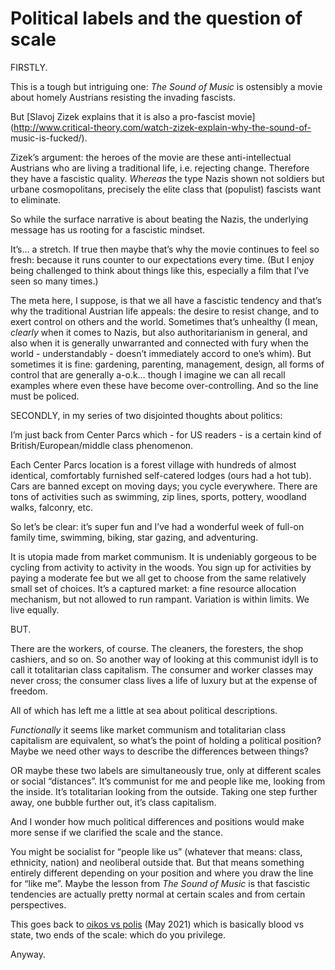 # Political labels and the question of scale

FIRSTLY.

This is a tough but intriguing one: _The Sound of Music_ is ostensibly a movie
about homely Austrians resisting the invading fascists.

But [Slavoj Zizek explains that it is also a pro-fascist
movie](http://www.critical-theory.com/watch-zizek-explain-why-the-sound-of-
music-is-fucked/).

Zizek’s argument: the heroes of the movie are these anti-intellectual
Austrians who are living a traditional life, i.e. rejecting change. Therefore
they have a fascistic quality. _Whereas_ the type Nazis shown not soldiers but
urbane cosmopolitans, precisely the elite class that (populist) fascists want
to eliminate.

So while the surface narrative is about beating the Nazis, the underlying
message has us rooting for a fascistic mindset.

It’s… a stretch. If true then maybe that’s why the movie continues to feel so
fresh: because it runs counter to our expectations every time. (But I enjoy
being challenged to think about things like this, especially a film that I’ve
seen so many times.)

The meta here, I suppose, is that we all have a fascistic tendency and that’s
why the traditional Austrian life appeals: the desire to resist change, and to
exert control on others and the world. Sometimes that’s unhealthy (I mean,
_clearly_ when it comes to Nazis, but also authoritarianism in general, and
also when it is generally unwarranted and connected with fury when the world -
understandably - doesn’t immediately accord to one’s whim). But sometimes it
is fine: gardening, parenting, management, design, all forms of control that
are generally a-o.k… though I imagine we can all recall examples where even
these have become over-controlling. And so the line must be policed.

SECONDLY, in my series of two disjointed thoughts about politics:

I’m just back from Center Parcs which - for US readers - is a certain kind of
British/European/middle class phenomenon.

Each Center Parcs location is a forest village with hundreds of almost
identical, comfortably furnished self-catered lodges (ours had a hot tub).
Cars are banned except on moving days; you cycle everywhere. There are tons of
activities such as swimming, zip lines, sports, pottery, woodland walks,
falconry, etc.

So let’s be clear: it’s super fun and I’ve had a wonderful week of full-on
family time, swimming, biking, star gazing, and adventuring.

It is utopia made from market communism. It is undeniably gorgeous to be
cycling from activity to activity in the woods. You sign up for activities by
paying a moderate fee but we all get to choose from the same relatively small
set of choices. It’s a captured market: a fine resource allocation mechanism,
but not allowed to run rampant. Variation is within limits. We live equally.

BUT.

There are the workers, of course. The cleaners, the foresters, the shop
cashiers, and so on. So another way of looking at this communist idyll is to
call it totalitarian class capitalism. The consumer and worker classes may
never cross; the consumer class lives a life of luxury but at the expense of
freedom.

All of which has left me a little at sea about political descriptions.

_Functionally_ it seems like market communism and totalitarian class
capitalism are equivalent, so what’s the point of holding a political
position? Maybe we need other ways to describe the differences between things?

OR maybe these two labels are simultaneously true, only at different scales or
social “distances”. It’s communist for me and people like me, looking from the
inside. It’s totalitarian looking from the outside. Taking one step further
away, one bubble further out, it’s class capitalism.

And I wonder how much political differences and positions would make more
sense if we clarified the scale and the stance.

You might be socialist for “people like us” (whatever that means: class,
ethnicity, nation) and neoliberal outside that. But that means something
entirely different depending on your position and where you draw the line for
“like me”. Maybe the lesson from _The Sound of Music_ is that fascistic
tendencies are actually pretty normal at certain scales and from certain
perspectives.

This goes back to [oikos vs polis](/home/2021/05/13/oikos) (May 2021) which is
basically blood vs state, two ends of the scale: which do you privilege.

Anyway.
